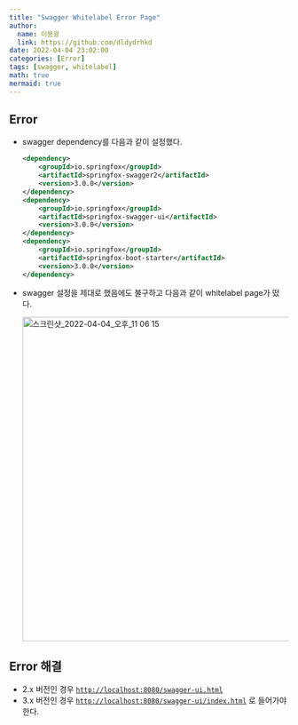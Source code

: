 ```yaml
---
title: "Swagger Whitelabel Error Page"
author:
  name: 이용광
  link: https://github.com/dldydrhkd
date: 2022-04-04 23:02:00
categories: [Error]
tags: [swagger, whitelabel]
math: true
mermaid: true
---
```

## Error

- swagger dependency를 다음과 같이 설정했다.
    
    ```xml
    <dependency>
    	<groupId>io.springfox</groupId>
    	<artifactId>springfox-swagger2</artifactId>
    	<version>3.0.0</version>
    </dependency>
    <dependency>
    	<groupId>io.springfox</groupId>
    	<artifactId>springfox-swagger-ui</artifactId>
    	<version>3.0.0</version>
    </dependency>
    <dependency>
    	<groupId>io.springfox</groupId>
    	<artifactId>springfox-boot-starter</artifactId>
    	<version>3.0.0</version>
    </dependency>
    ```
    
- swagger 설정을 제대로 했음에도 불구하고 다음과 같이 whitelabel page가 떴다.
    
    <img width="584" alt="스크린샷_2022-04-04_오후_11 06 15" src="https://user-images.githubusercontent.com/48857296/161670131-55f0fcd9-7eb5-440c-8ffd-94b2d29c6634.png">
    

## Error 해결

- 2.x 버전인 경우 [`http://localhost:8080/swagger-ui.html`](http://localhost:8080/swagger-ui.html)
- 3.x 버전인 경우 [`http://localhost:8080/swagger-ui/index.html`](http://localhost:8080/swagger-ui/index.html) 로 들어가야 한다.
